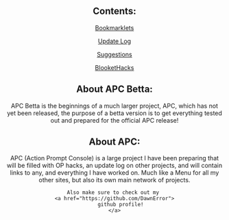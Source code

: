 <center>
<h2>
    Contents:
</h2>
<p>
<a href="https://dawnerror.github.io/APC-Betta-Bookmarklets/">
    Bookmarklets
</a>
    </p>
    <p>
<a href="https://dawnerror.github.io/APC-Betta-Update-Log/">
    Update Log
</a>
    </p>
    <p>
<a href="https://dawnerror.github.io/APC-Betta-Suggestions/">
    Suggestions
</a>
    </p>
    <p>
        <a href="https://dawnerror.github.io/APC-Betta-Blooket-Bookmarklets/">
            BlooketHacks
        </a>
    </p>
<h2>
    About APC Betta:
</h2>
<p>
    APC Betta is the beginnings of a much larger project, APC, which has not yet been released, the purpose of a betta version is to get everything tested out and prepared for the official APC release!
</p>
<h2>
    About APC:
</h2>
<p>
    APC (Action Prompt Console) is a large project I have been preparing that will be filled with OP hacks, an update log on other projects, and will contain links to any, and everything I have worked on. Much like a Menu for all my other sites, but also its own main network of projects.

    Also make sure to check out my 
    <a href="https://github.com/DawnError">
        github profile!
    </a>
</p>
</center>
